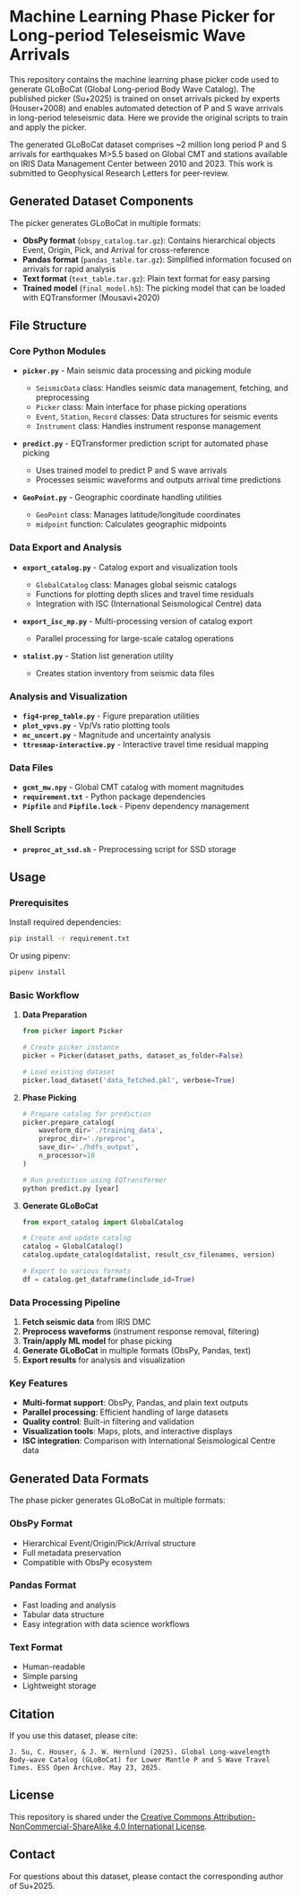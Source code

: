 # Machine Learning Phase Picker for Long-period Teleseismic Wave Arrivals

This repository contains the machine learning phase picker code used to generate GLoBoCat (Global Long-period Body Wave Catalog). The published picker (Su+2025) is trained on onset arrivals picked by experts (Houser+2008) and enables automated detection of P and S wave arrivals in long-period teleseismic data. Here we provide the original scripts to train and apply the picker.

The generated GLoBoCat dataset comprises ~2 million long period P and S arrivals for earthquakes M>5.5 based on Global CMT and stations available on IRIS Data Management Center between 2010 and 2023. This work is submitted to Geophysical Research Letters for peer-review.

## Generated Dataset Components

The picker generates GLoBoCat in multiple formats:
- **ObsPy format** (`obspy_catalog.tar.gz`): Contains hierarchical objects Event, Origin, Pick, and Arrival for cross-reference
- **Pandas format** (`pandas_table.tar.gz`): Simplified information focused on arrivals for rapid analysis
- **Text format** (`text_table.tar.gz`): Plain text format for easy parsing
- **Trained model** (`final_model.h5`): The picking model that can be loaded with EQTransformer (Mousavi+2020)

## File Structure

### Core Python Modules

- **`picker.py`** - Main seismic data processing and picking module
  - `SeismicData` class: Handles seismic data management, fetching, and preprocessing
  - `Picker` class: Main interface for phase picking operations
  - `Event`, `Station`, `Record` classes: Data structures for seismic events
  - `Instrument` class: Handles instrument response management

- **`predict.py`** - EQTransformer prediction script for automated phase picking
  - Uses trained model to predict P and S wave arrivals
  - Processes seismic waveforms and outputs arrival time predictions

- **`GeoPoint.py`** - Geographic coordinate handling utilities
  - `GeoPoint` class: Manages latitude/longitude coordinates
  - `midpoint` function: Calculates geographic midpoints

### Data Export and Analysis

- **`export_catalog.py`** - Catalog export and visualization tools
  - `GlobalCatalog` class: Manages global seismic catalogs
  - Functions for plotting depth slices and travel time residuals
  - Integration with ISC (International Seismological Centre) data

- **`export_isc_mp.py`** - Multi-processing version of catalog export
  - Parallel processing for large-scale catalog operations

- **`stalist.py`** - Station list generation utility
  - Creates station inventory from seismic data files

### Analysis and Visualization

- **`fig4-prep_table.py`** - Figure preparation utilities
- **`plot_vpvs.py`** - Vp/Vs ratio plotting tools
- **`mc_uncert.py`** - Magnitude and uncertainty analysis
- **`ttresmap-interactive.py`** - Interactive travel time residual mapping

### Data Files

- **`gcmt_mw.npy`** - Global CMT catalog with moment magnitudes
- **`requirement.txt`** - Python package dependencies
- **`Pipfile`** and **`Pipfile.lock`** - Pipenv dependency management

### Shell Scripts

- **`preproc_at_ssd.sh`** - Preprocessing script for SSD storage

## Usage

### Prerequisites

Install required dependencies:
```bash
pip install -r requirement.txt
```

Or using pipenv:
```bash
pipenv install
```

### Basic Workflow

1. **Data Preparation**
   ```python
   from picker import Picker
   
   # Create picker instance
   picker = Picker(dataset_paths, dataset_as_folder=False)
   
   # Load existing dataset
   picker.load_dataset('data_fetched.pkl', verbose=True)
   ```

2. **Phase Picking**
   ```python
   # Prepare catalog for prediction
   picker.prepare_catalog(
       waveform_dir='./training_data',
       preproc_dir='./preproc',
       save_dir='./hdfs_output',
       n_processor=10
   )
   
   # Run prediction using EQTransformer
   python predict.py [year]
   ```

3. **Generate GLoBoCat**
   ```python
   from export_catalog import GlobalCatalog
   
   # Create and update catalog
   catalog = GlobalCatalog()
   catalog.update_catalog(datalist, result_csv_filenames, version)
   
   # Export to various formats
   df = catalog.get_dataframe(include_id=True)
   ```

### Data Processing Pipeline

1. **Fetch seismic data** from IRIS DMC
2. **Preprocess waveforms** (instrument response removal, filtering)
3. **Train/apply ML model** for phase picking
4. **Generate GLoBoCat** in multiple formats (ObsPy, Pandas, text)
5. **Export results** for analysis and visualization

### Key Features

- **Multi-format support**: ObsPy, Pandas, and plain text outputs
- **Parallel processing**: Efficient handling of large datasets
- **Quality control**: Built-in filtering and validation
- **Visualization tools**: Maps, plots, and interactive displays
- **ISC integration**: Comparison with International Seismological Centre data

## Generated Data Formats

The phase picker generates GLoBoCat in multiple formats:

### ObsPy Format
- Hierarchical Event/Origin/Pick/Arrival structure
- Full metadata preservation
- Compatible with ObsPy ecosystem

### Pandas Format
- Fast loading and analysis
- Tabular data structure
- Easy integration with data science workflows

### Text Format
- Human-readable
- Simple parsing
- Lightweight storage

## Citation

If you use this dataset, please cite:
```
J. Su, C. Houser, & J. W. Hernlund (2025). Global Long-wavelength Body-wave Catalog (GLoBoCat) for Lower Mantle P and S Wave Travel Times. ESS Open Archive. May 23, 2025.
```

## License

This repository is shared under the [Creative Commons Attribution-NonCommercial-ShareAlike 4.0 International License](LICENSE.md).

## Contact

For questions about this dataset, please contact the corresponding author of Su+2025.

